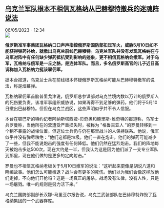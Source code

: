 <!--1683369902000-->
[乌克兰军队根本不相信瓦格纳从巴赫穆特撤兵的迷魂阵说法](https://www.rfi.fr/cn/%E6%AC%A7%E6%B4%B2/20230506-%E4%B9%8C%E5%85%8B%E5%85%B0%E5%86%9B%E9%98%9F%E6%A0%B9%E6%9C%AC%E4%B8%8D%E7%9B%B8%E4%BF%A1%E7%93%A6%E6%A0%BC%E7%BA%B3%E4%BB%8E%E5%B7%B4%E8%B5%AB%E7%A9%86%E7%89%B9%E6%92%A4%E5%85%B5%E7%9A%84%E8%BF%B7%E9%AD%82%E9%98%B5%E8%AF%B4%E6%B3%95)
------

<div>06/05/2023 - 12:34</div><img src="https://s.rfi.fr/media/display/e29a0cbe-eb7d-11ed-a89b-005056bfb2b6/w:1280/p:16x9/2023-05-05T173801Z_515013338_RC2GS0AQ1OHO_RTRMADP_3_UKRAINE-CRISIS-KRAMATORSK.JPG"><p><strong>俄罗斯准军事集团瓦格纳口口声声指控俄罗斯国防部扣压军火，威胁5月10日如不能获得弹药补给，就撤出乌克兰前线巴赫穆特。乌克兰军队并没有发现瓦格纳在与乌军对阵中有任何缺少弹药抵抗受到影响的迹象，更不相信瓦格纳会撤军。对于乌军，瓦格纳与俄军是一丘之貉，是连体军队。而且，多名俄罗斯高官的儿子近日高调称加入瓦格纳力挺该雇佣军。                    </strong></p><div><p>据本台报道，乌克兰士兵在前线根本怀疑俄罗斯瓦格纳可能从巴赫穆特撤军的说法，称是烟幕弹。</p><p>瓦格纳雇佣军首脑普里戈津说，俄罗斯总参谋部对乌克兰境内数以万计的俄罗斯人的死伤要负责。该准军事组织威胁说，如果再得不到足够的弹药，他们将于5月10日撤出巴赫穆特。但但在乌克兰战区，这些声明似乎并不令人信服。</p><p>本台在顿巴斯的特约记者阿纳斯塔西娅-贝奇奥和鲍里斯-维奇特的报道称，乌军士兵罗曼称，当他所在的营遭受严重损失时，被称为 "格鲁吉亚人 "的罗曼转移到一个稍不暴露的战壕位置。但这位士兵仍与仍在那里战斗的人保持联系。他说，俄军似乎并没有弹尽粮绝：“他们这都是垃圾。他们一直在炮击。他们的弹药可能减少了一些，但我不能说炮击的强度有任何降低。他们仍然在猛烈炮击。我们的阵地每天被炮击多达500次。现在大约是一半，但我认为这是因为他们派了一支专业军队到那里，现在他们做的是更多的定向射击。”</p><p>罗曼也不相信瓦格纳老板关于5月10日撤军的说法：“这听起来更像是胡说八道和瞎编故事。他们怎么可能撤退？战斗会有更多的死伤。他们以为我们会像这样放他们走掉，不向他们开枪吗？这是一场真正的屠杀。战场没有法律，没有人性，只是一场屠戮。唯一的规则是努力活下来。”</p><p>乌克兰国防部副部长汉娜-马里亚尔报告说，乌克兰武装部队在巴赫穆特炸毁了瓦格纳集团的一个武器存库。</p><div data-selfpromo-newsletter></div><div data-selfpromo-app></div></div>
